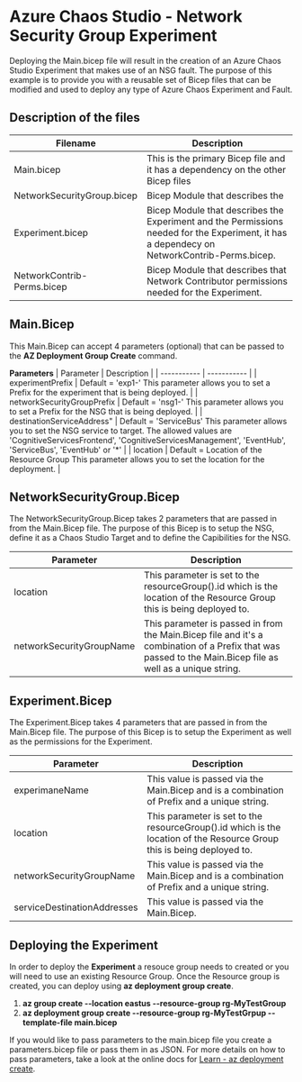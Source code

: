 # Azure Chaos Studio - Network Security Group Experiment
Deploying the Main.bicep file will result in the creation of an Azure Chaos Studio Experiment that makes use of an NSG fault.  The purpose of this example is to provide you with a reusable set of Bicep files that can be modified and used to deploy any type of Azure Chaos Experiment and Fault.  <br>

## Description of the files ##

| Filename       | Description |
| ----           | ----        |
| Main.bicep     | This is the primary Bicep file and it has a dependency on the other Bicep files |
|  NetworkSecurityGroup.bicep | Bicep Module that describes the   |
|  Experiment.bicep | Bicep Module that describes the Experiment and the Permissions needed for the Experiment, it has a dependecy on NetworkContrib-Perms.bicep. |
|  NetworkContrib-Perms.bicep | Bicep Module that describes that Network Contributor permissions needed for the Experiment. |    	

## Main.Bicep
This Main.Bicep can accept 4 parameters (optional) that can be passed to the **AZ Deployment Group Create** command.  

**Parameters**
| Parameter   | Description |
| ----------- | ----------- |
| experimentPrefix | Default = 'exp1-' This parameter allows you to set a Prefix for the experiment that is being deployed. |
| networkSecurityGroupPrefix | Default = 'nsg1-' This parameter allows you to set a Prefix for the NSG that is being deployed. |
| destinationServiceAddress" | Default = 'ServiceBus' This parameter allows you to set the NSG service to target.  The allowed values are 'CognitiveServicesFrontend', 'CognitiveServicesManagement', 'EventHub', 'ServiceBus', 'EventHub' or '*'  |
| location    | Default = Location of the Resource Group This parameter allows you to set the location for the deployment. |

## NetworkSecurityGroup.Bicep
The NetworkSecurityGroup.Bicep takes 2 parameters that are passed in from the Main.Bicep file.  The purpose of this Bicep is to setup the NSG, define it as a Chaos Studio Target and to define the Capibilities for the NSG.  

| Parameter   | Description |
| ----------- | ----------- |
| location    | This parameter is set to the resourceGroup().id which is the location of the Resource Group this is being deployed to. |
| networkSecurityGroupName | This parameter is passed in from the Main.Bicep file and it's a combination of a Prefix that was passed to the Main.Bicep file as well as a unique string. |

## Experiment.Bicep
The Experiment.Bicep takes 4 parameters that are passed in from the Main.Bicep file.  The purpose of this Bicep is to setup the Experiment as well as the permissions for the Experiment.

| Parameter   | Description |
| ----------- | ----------- |
| experimaneName |  This value is passed via the Main.Bicep and is a combination of Prefix and a unique string. |
| location       | This parameter is set to the resourceGroup().id which is the location of the Resource Group this is being deployed to. |
| networkSecurityGroupName | This value is passed via the Main.Bicep and is a combination of Prefix and a unique string.  |
| serviceDestinationAddresses | This value is passed via the Main.Bicep. |

## Deploying the Experiment
In order to deploy the **Experiment** a resouce group needs to created or you will need to use an existing Resource Group.  Once the Resource group is created, you can deploy using **az deployment group create**.<br>

1. **az group create --location eastus --resource-group rg-MyTestGroup**
2. **az deployment group create --resource-group rg-MyTestGrpup --template-file main.bicep**<br>
 
If you would like to pass parameters to the main.bicep file you create a parameters.bicep file or pass them in as JSON.  For more details on how to pass parameters, take a look at the online docs for <a href="https://learn.microsoft.com/en-us/cli/azure/deployment/group?view=azure-cli-latest" target="_blank">Learn - az deployment create</a>.

